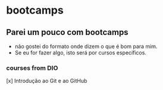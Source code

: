 # bootcamps
## Parei um pouco com bootcamps
- não gostei do formato onde dizem o que é bom para mim.
- Se eu for fazer algo, isto será por cursos específicos.

### courses from DIO
 [x] Introdução ao Git e ao GitHub

